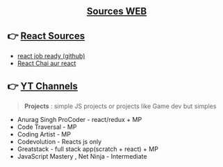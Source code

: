 
<h2 style="text-align:center;text-decoration:underline;">

 Sources WEB 

</h2>



## :point_right: <u> **React Sources** </u>
- [react job ready (github)](https://github.com/flashohq/open-source-react-courses?tab=readme-ov-file)
- [React Chai aur react](https://www.youtube.com/watch?v=vz1RlUyrc3w&list=PLu71SKxNbfoDqgPchmvIsL4hTnJIrtige)

## :point_right: <u> **YT Channels** </u>
> **Projects** : simple JS projects or projects like Game dev but simples
- Anurag Singh ProCoder - react/redux + MP
- Code Traversal - MP
- Coding Artist - MP
- Codevolution - Reacts js only
- Greatstack - full stack app(scratch + react) + MP
- JavaScript Mastery , Net Ninja - Intermediate